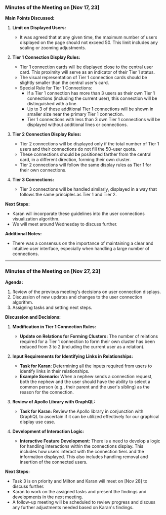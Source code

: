 ### Minutes of the Meeting on [Nov 17, 23]

**Main Points Discussed:**

1. **Limit on Displayed Users:**

   - It was agreed that at any given time, the maximum number of users displayed on the page should not exceed 50. This limit includes any scaling or zooming adjustments.

2. **Tier 1 Connection Display Rules:**

   - Tier 1 connection cards will be displayed close to the central user card. This proximity will serve as an indicator of their Tier 1 status.
   - The visual representation of Tier 1 connection cards should be slightly smaller than the central user's card.
   - Special Rule for Tier 1 Connections:
     - If a Tier 1 connection has more than 3 users as their own Tier 1 connections (including the current user), this connection will be distinguished with a line.
     - Up to 3 of these additional Tier 1 connections will be shown in smaller size near the primary Tier 1 connection.
     - Tier 1 connections with less than 3 own Tier 1 connections will be displayed without additional lines or connections.

3. **Tier 2 Connection Display Rules:**

   - Tier 2 connections will be displayed only if the total number of Tier 1 users and their connections do not fill the 50-user quota.
   - These connections should be positioned farther from the central card, in a different direction, forming their own cluster.
   - Tier 2 connections will follow the same display rules as Tier 1 for their own connections.

4. **Tier 3 Connections:**
   - Tier 3 connections will be handled similarly, displayed in a way that follows the same principles as Tier 1 and Tier 2.

**Next Steps:**

- Karan will incorporate these guidelines into the user connections visualization algorithm.
- We will meet around Wednesday to discuss further.

**Additional Notes:**

- There was a consensus on the importance of maintaining a clear and intuitive user interface, especially when handling a large number of connections.

---
### Minutes of the Meeting on [Nov 27, 23]

**Agenda:**

1. Review of the previous meeting's decisions on user connection displays.
2. Discussion of new updates and changes to the user connection algorithm.
3. Assigning tasks and setting next steps.

**Discussion and Decisions:**

1. **Modification in Tier 1 Connection Rules:**
    
    - **Update on Relations for Forming Clusters:** The number of relations required for a Tier 1 connection to form their own cluster has been reduced from 3 to 2 (including the current user as a relation).
      
2. **Input Requirements for Identifying Links in Relationships:**
    
    - **Task for Karan:** Determining all the inputs required from users to identify links in their relationships.
    - **Example Scenario:** When a nephew sends a connection request, both the nephew and the user should have the ability to select a common person (e.g., their parent and the user's sibling) as the reason for the connection.
      
3. **Review of Apollo Library with GraphQL:**
    
    - **Task for Karan:** Review the Apollo library in conjunction with GraphQL to ascertain if it can be utilized effectively for our graphical display use case.
      
4. **Development of Interaction Logic:**
    
    - **Interactive Feature Development:** There is a need to develop a logic for handling interactions within the connections display. This includes how users interact with the connection tiers and the information displayed.
      This also includes handling removal and insertion of the connected users.

**Next Steps:**

- Task 3 is on priority and Milton and Karan will meet on [Nov 28] to discuss further.
- Karan to work on the assigned tasks and present the findings and developments in the next meeting.
- A follow-up meeting will be scheduled to review progress and discuss any further adjustments needed based on Karan's findings.
